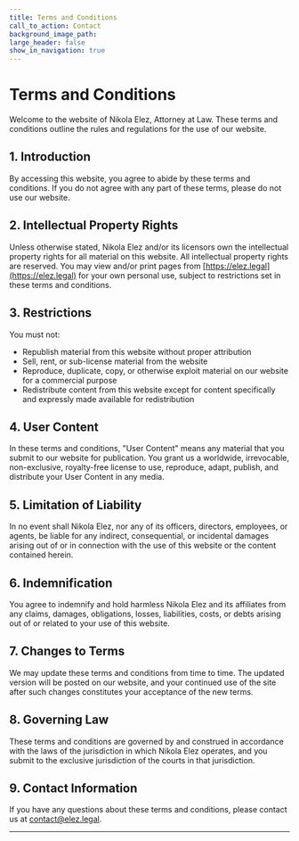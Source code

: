 ```yaml
---
title: Terms and Conditions
call_to_action: Contact
background_image_path:
large_header: false
show_in_navigation: true
---
```


# Terms and Conditions

Welcome to the website of Nikola Elez, Attorney at Law. These terms and conditions outline the rules and regulations for the use of our website.

## 1. Introduction

By accessing this website, you agree to abide by these terms and conditions. If you do not agree with any part of these terms, please do not use our website.

## 2. Intellectual Property Rights

Unless otherwise stated, Nikola Elez and/or its licensors own the intellectual property rights for all material on this website. All intellectual property rights are reserved. You may view and/or print pages from [https://elez.legal](https://elez.legal) for your own personal use, subject to restrictions set in these terms and conditions.

## 3. Restrictions

You must not:

- Republish material from this website without proper attribution
- Sell, rent, or sub-license material from the website
- Reproduce, duplicate, copy, or otherwise exploit material on our website for a commercial purpose
- Redistribute content from this website except for content specifically and expressly made available for redistribution

## 4. User Content

In these terms and conditions, "User Content" means any material that you submit to our website for publication. You grant us a worldwide, irrevocable, non-exclusive, royalty-free license to use, reproduce, adapt, publish, and distribute your User Content in any media.

## 5. Limitation of Liability

In no event shall Nikola Elez, nor any of its officers, directors, employees, or agents, be liable for any indirect, consequential, or incidental damages arising out of or in connection with the use of this website or the content contained herein.

## 6. Indemnification

You agree to indemnify and hold harmless Nikola Elez and its affiliates from any claims, damages, obligations, losses, liabilities, costs, or debts arising out of or related to your use of this website.

## 7. Changes to Terms

We may update these terms and conditions from time to time. The updated version will be posted on our website, and your continued use of the site after such changes constitutes your acceptance of the new terms.

## 8. Governing Law

These terms and conditions are governed by and construed in accordance with the laws of the jurisdiction in which Nikola Elez operates, and you submit to the exclusive jurisdiction of the courts in that jurisdiction.

## 9. Contact Information

If you have any questions about these terms and conditions, please contact us at [contact@elez.legal](mailto:contact@elez.legal).

---